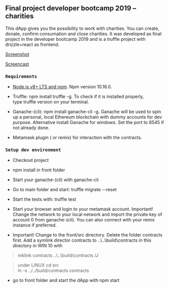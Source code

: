 Final project developer bootcamp 2019 – charities
-------------------------------------------------

This dApp gives you the possibility to work with charities. You can create,
donate, confirm consumation and close charities. It was developed as final
project in the developer bootcamp 2019 and is a truffle project with
drizzle+react as frontend.

[Screenshot](https://github.com/8locktec/charities/blob/master/screenshot-dapp.PNG)

[Screencast](https://drive.google.com/file/d/16v1sQk1UFL5tqEbnH31bMOw01GrvXa2T/view?usp=sharing)

### `Requirements`

-   [Node.js v8+ LTS and npm](https://nodejs.org/en/). Npm version 10.16.0.

-   Truffle: npm install truffle -g. To check if it is installed properly,
    type truffle version on your terminal.

-   Ganache-(cli): npm install ganache-cli -g. Ganache will be used to spin up a
    personal, local Ethereum blockchain with dummy accounts for dev purpose.
    Alternative install Ganache for windows. Set the port to 8545 if not already
    done.

-   Metamask plugin ( or remix) for interaction with the contracts.

### `Setup dev environment`

-   Checkout project

-   npm install in front folder

-   Start your ganache-(cli) with ganache-cli

-   Go to main folder and start: truffle migrate --reset

-   Start the tests with: truffle test

-   Start your browser and login to your metamask account. Important! Change the
    network to your local network and import the private key of account 0 from
    ganache-(cli). You can also connect with your remix instance if preferred.

-   Important! Change to the front/src directory. Delete the folder contracts
    first. Add a symlink director contracts to ..\\..\\build\\contracts in this
    directory in WIN 10 with

>   mklink contracts ..\\..\\build\\contracts /J

>   under LINUX cd src  
>   ln -s ../../build/contracts contracts

-   go to front folder and start the dApp with npm start
